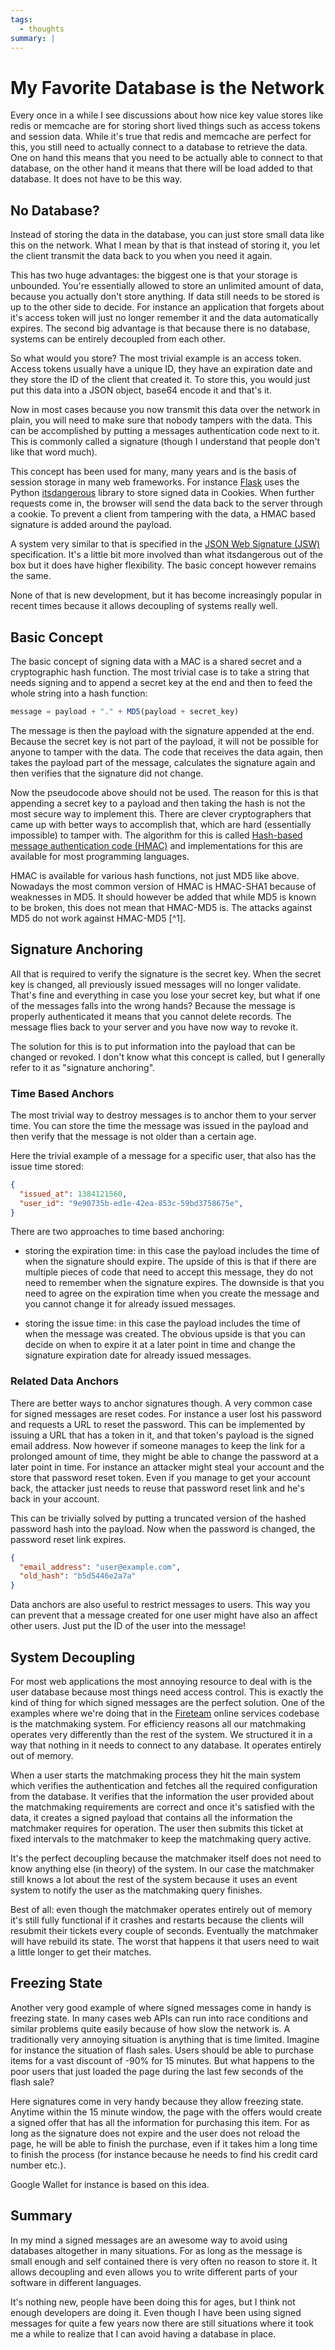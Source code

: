 ```yaml
---
tags:
  - thoughts
summary: |
---
```


# My Favorite Database is the Network

Every once in a while I see discussions about how nice key value stores
like redis or memcache are for storing short lived things such as access
tokens and session data.  While it's true that redis and memcache are
perfect for this, you still need to actually connect to a database to
retrieve the data.  One on hand this means that you need to be actually
able to connect to that database, on the other hand it means that there
will be load added to that database.  It does not have to be this way.

## No Database?

Instead of storing the data in the database, you can just store small data
like this on the network.  What I mean by that is that instead of storing
it, you let the client transmit the data back to you when you need it
again.

This has two huge advantages: the biggest one is that your storage is
unbounded.  You're essentially allowed to store an unlimited amount of
data, because you actually don't store anything.  If data still needs to
be stored is up to the other side to decide.  For instance an application
that forgets about it's access token will just no longer remember it and
the data automatically expires.  The second big advantage is that because
there is no database, systems can be entirely decoupled from each other.

So what would you store?  The most trivial example is an access token.
Access tokens usually have a unique ID, they have an expiration date and
they store the ID of the client that created it.  To store this, you would
just put this data into a JSON object, base64 encode it and that's it.

Now in most cases because you now transmit this data over the network in
plain, you will need to make sure that nobody tampers with the data.  This
can be accomplished by putting a messages authentication code next to it.
This is commonly called a signature (though I understand that people don't
like that word much).

This concept has been used for many, many years and is the basis
of session storage in many web frameworks.  For instance [Flask](http://flask.pocoo.org/) uses the Python [itsdangerous](http://pythonhosted.org/itsdangerous/) library to store signed data in
Cookies.  When further requests come in, the browser will send the data
back to the server through a cookie.  To prevent a client from tampering
with the data, a HMAC based signature is added around the payload.

A system very similar to that is specified in the [JSON Web Signature
(JSW)](http://tools.ietf.org/html/draft-jones-json-web-signature-04)
specification.  It's a little bit more involved than what itsdangerous
out of the box but it does have higher flexibility.  The basic concept
however remains the same.

None of that is new development, but it has become increasingly popular in
recent times because it allows decoupling of systems really well.

## Basic Concept

The basic concept of signing data with a MAC is a shared secret and a
cryptographic hash function.  The most trivial case is to take a string
that needs signing and to append a secret key at the end and then to feed
the whole string into a hash function:

```javascript
message = payload + "." + MD5(payload + secret_key)
```

The message is then the payload with the signature appended at the end.
Because the secret key is not part of the payload, it will not be possible
for anyone to tamper with the data.  The code that receives the data
again, then takes the payload part of the message, calculates the
signature again and then verifies that the signature did not change.

Now the pseudocode above should not be used.  The reason for this is that
appending a secret key to a payload and then taking the hash is not the
most secure way to implement this.  There are clever cryptographers that
came up with better ways to accomplish that, which are hard (essentially
impossible) to tamper with.  The algorithm for this is called [Hash-based
message authentication code (HMAC)](http://en.wikipedia.org/wiki/HMAC)
and implementations for this are available for most programming languages.

HMAC is available for various hash functions, not just MD5 like above.
Nowadays the most common version of HMAC is HMAC-SHA1 because of
weaknesses in MD5.  It should however be added that while MD5 is known to
be broken, this does not mean that HMAC-MD5 is.  The attacks against MD5
do not work against HMAC-MD5 [^1].

[^attacks]: [Updated Security Considerations for the MD5 Message-Digest
and the HMAC-MD5 Algorithms](http://tools.ietf.org/html/rfc6151)

## Signature Anchoring

All that is required to verify the signature is the secret key.  When the
secret key is changed, all previously issued messages will no longer
validate.  That's fine and everything in case you lose your secret key,
but what if one of the messages falls into the wrong hands?  Because the
message is properly authenticated it means that you cannot delete records.
The message flies back to your server and you have now way to revoke it.

The solution for this is to put information into the payload that can
be changed or revoked.  I don't know what this concept is called, but I
generally refer to it as "signature anchoring".

### Time Based Anchors

The most trivial way to destroy messages is to anchor them to your server
time.  You can store the time the message was issued in the payload and
then verify that the message is not older than a certain age.

Here the trivial example of a message for a specific user, that also has
the issue time stored:

```json
{
  "issued_at": 1384121560,
  "user_id": "9e90735b-ed1e-42ea-853c-59bd3758675e",
}
```

There are two approaches to time based anchoring:

- storing the expiration time: in this case the payload includes the
time of when the signature should expire.  The upside of this is that
if there are multiple pieces of code that need to accept this message,
they do not need to remember when the signature expires.  The downside
is that you need to agree on the expiration time when you create the
message and you cannot change it for already issued messages.

- storing the issue time: in this case the payload includes the time of
when the message was created.  The obvious upside is that you can
decide on when to expire it at a later point in time and change the
signature expiration date for already issued messages.

### Related Data Anchors

There are better ways to anchor signatures though.  A very common case for
signed messages are reset codes.  For instance a user lost his password
and requests a URL to reset the password.  This can be implemented by
issuing a URL that has a token in it, and that token's payload is the
signed email address.  Now however if someone manages to keep the link for
a prolonged amount of time, they might be able to change the password at a
later point in time.  For instance an attacker might steal your account
and the store that password reset token.  Even if you manage to get your
account back, the attacker just needs to reuse that password reset link
and he's back in your account.

This can be trivially solved by putting a truncated version of the hashed
password hash into the payload.  Now when the password is changed, the
password reset link expires.

```json
{
  "email_address": "user@example.com",
  "old_hash": "b5d5446e2a7a"
}
```

Data anchors are also useful to restrict messages to users.  This way you
can prevent that a message created for one user might have also an affect
other users.  Just put the ID of the user into the message!

## System Decoupling

For most web applications the most annoying resource to deal with is the
user database because most things need access control.  This is exactly
the kind of thing for which signed messages are the perfect solution.  One
of the examples where we're doing that in the [Fireteam](http://fireteam.net/) online services codebase is the matchmaking
system.  For efficiency reasons all our matchmaking operates very
differently than the rest of the system.  We structured it in a way that
nothing in it needs to connect to any database.  It operates entirely out
of memory.

When a user starts the matchmaking process they hit the main system which
verifies the authentication and fetches all the required configuration
from the database.  It verifies that the information the user provided
about the matchmaking requirements are correct and once it's satisfied
with the data, it creates a signed payload that contains all the
information the matchmaker requires for operation.  The user then submits
this ticket at fixed intervals to the matchmaker to keep the matchmaking
query active.

It's the perfect decoupling because the matchmaker itself does not need to
know anything else (in theory) of the system.  In our case the matchmaker
still knows a lot about the rest of the system because it uses an event
system to notify the user as the matchmaking query finishes.

Best of all: even though the matchmaker operates entirely out of memory
it's still fully functional if it crashes and restarts because the clients
will resubmit their tickets every couple of seconds.  Eventually the
matchmaker will have rebuild its state.  The worst that happens it that
users need to wait a little longer to get their matches.

## Freezing State

Another very good example of where signed messages come in handy is
freezing state.  In many cases web APIs can run into race conditions and
similar problems quite easily because of how slow the network is.  A
traditionally very annoying situation is anything that is time limited.
Imagine for instance the situation of flash sales.  Users should be able
to purchase items for a vast discount of -90% for 15 minutes.  But what
happens to the poor users that just loaded the page during the last few
seconds of the flash sale?

Here signatures come in very handy because they allow freezing state.
Anytime within the 15 minute window, the page with the offers would create
a signed offer that has all the information for purchasing this item.  For
as long as the signature does not expire and the user does not reload the
page, he will be able to finish the purchase, even if it takes him a long
time to finish the process (for instance because he needs to find his
credit card number etc.).

Google Wallet for instance is based on this idea.

## Summary

In my mind a signed messages are an awesome way to avoid using databases
altogether in many situations.  For as long as the message is small enough
and self contained there is very often no reason to store it.  It allows
decoupling and even allows you to write different parts of your software
in different languages.

It's nothing new, people have been doing this for ages, but I think not
enough developers are doing it.  Even though I have been using signed
messages for quite a few years now there are still situations where it
took me a while to realize that I can avoid having a database in place.
